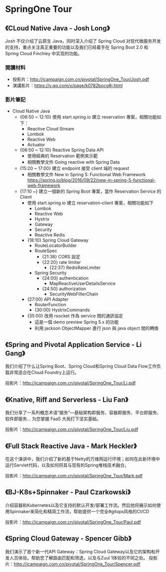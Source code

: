 # SpringOne Tour

## 《CLoud Native Java - Josh Long》

Josh 不仅介绍了云原生 Java，同时深入介绍了 Spring Cloud 对现代微服务开发的支持，重点关注真正重要的功能以及我们已经着手在 Spring Boot 2.0 和 Spring Cloud Finchley 中实现的功能。

### 閱讀材料

* 投影片：http://icampaign.com.cn/pivotal/SpringOne_Tour/Josh.pdf
* 演講影片：https://v.qq.com/x/page/k0782bocg8j.html

### 影片筆記

* Cloud Native Java
  * {06:50 ~ 12:10} 使用 start.spring.io 建立 reservation 專案，相關功能如下： 
    * Reactive Cloud Stream
    * Lombok
    * Reactive Web
    * Actuator
  * {06:50 ~ 12:10} Reactive Spring Data API 
    * 使用經典的 Reservation 範例來示範
    * 相關教學文件 Going reactive with Spring Data 
  * {15:20 ~ 17:00} 建立 endpoint 接受 client 端的 request 
    * 相關教學文件 New in Spring 5: Functional Web Framework https://spring.io/blog/2016/09/22/new-in-spring-5-functional-web-framework
  * {17:10 ~} 建立一個新的 Spring Boot 專案，當作 Reservation Service 的 Client
    * 使用 start.spring.io 建立 reservation-client 專案，相關功能如下
      * Lombok
      * Reactive Web
      * Hystrix
      * Gateway
      * Security
      * Reactive Redis 
    * {18:10} Spring Cloud Gateway 
      * RouteLocatorBuilder
      * RouteSpec
        * {21:38} CORS 設定
        * {22:20} rate limiter
          * {22:37} RedisRateLimiter
      * Spring Security
        * {24:00} authentication
          * MapReactiveUserDetailsService
        * {24:50} authorization
          * SecurityWebFilterChain
    * {27:00} API Adapter
      * RouterFunction
      * {30:00} HystrixCommands
    * {35:00} 改用 rsocket 作為 service 間的通訊協定
      * 這是一個 demo preview Spring 5.x 的功能
      * 利用 jackson ObjectMapper 進行 json 與 java object 間的轉換


## 《Spring and Pivotal Application Service - Li Gang》

我们介绍了什么让Spring Boot、Spring Cloud和Spring Cloud Data Flow工作负载非常适合在Cloud Foundry上运行。

投影片：http://icampaign.com.cn/pivotal/SpringOne_Tour/Li.pdf

## 《Knative, Riff and Serverless - Liu Fan》

我们分享了一系列概念术语“服务”—基础架构即服务、容器即服务、平台即服务、软件即服务… 为您掌握 FaaS 大局打下坚实基础。

投影片：http://icampaign.com.cn/pivotal/SpringOne_Tour/Liu.pdf

## 《Full Stack Reactive Java - Mark Heckler》

在这个演讲中，我们介绍了新的基于Netty的万维网运行环境；如何在此新环境中运行Servlet代码，以及如何将其与现有的Spring堆栈技术融合。

投影片：http://icampaign.com.cn/pivotal/SpringOne_Tour/Mark.pdf

## 《BJ-K8s+Spinnaker - Paul Czarkowski》

介绍容器和Kubernetes以及它支持的默认开发/部署工作流。然后他将展示如何使用Spinnaker来简化和精简工作流，帮助提供一个完全#gitops风格的CI/CD

投影片：http://icampaign.com.cn/pivotal/SpringOne_Tour/Paul.pdf

## 《Spring Cloud Gateway - Spencer Gibb》

我们演示了首个新一代API Gateway：Spring Cloud Gateway以及它的架构和开发人员体验。帮助您了解路由匹配和筛选，以及与Zuul 1体验的不同之处。
投影片：http://icampaign.com.cn/pivotal/SpringOne_Tour/Spencer.pdf

